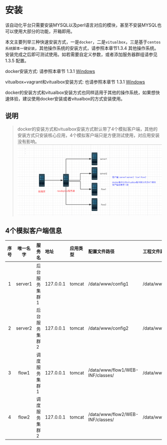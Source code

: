 # 安装

该自动化平台只需要安装MYSQL以及perl语言对应的模块，甚至不安装MYSQL也可以使用大部分的功能，开箱即用。

本文主要列举三种快速安装方式，一是`docker`，二是`vitualbox`，三是基于`centos系统脚本一键安装`，其他操作系统的安装方式，请参照本章节1.3.4 其他操作系统。安装完成之后即可测试使用。如若需要自定义参数，或者添加服务器群组请参见 1.3.5 配置。

docker安装方式: 请参照本章节 1.3.1 [Windows](https://github.com/LookingDreamer/Book-Rexdeploy/blob/master/an-zhuang/shi-yong-docker-an-zhuang.md)

vitualbox+vagrant和vitualbox安装方式: 也请参照本章节 1.3.1 [Windows](https://github.com/LookingDreamer/Book-Rexdeploy/blob/master/an-zhuang/shi-yong-docker-an-zhuang.md)

docker的安装方式和vitualbox安装方式也同样适用于其他的操作系统，如果想快速体验，建议使用docker安装或者vitualbox的方式安装使用。

## 说明

> docker的安装方式和vitualbox安装方式默认带了4个模拟客户端，其他的安装方式只安装核心应用，4个模拟客户端只是方便测试使用，对应用安装没有影响。![](/assets/servermap.png)

## 4个模拟客户端信息

|序号 |唯一名字 |服务名  |地址  |应用类型  |配置文件路径  | 工程文件路径 |进程关键词 |应用启动脚本  |分组名称  | 状态 |
| :---: | :---: | :--- | :--- | :--- | :--- | :--- | :--- | :--- | :--- | :---: |
| 1 | server1 | 后台服务集群1 | 127.0.0.1 | tomcat | /data/www/config1 | /data/www/html1 | tomcat-server1 | /etc/init.d/tomcat-server1 | server | 2 |
| 2 | server2 | 后台服务集群2 | 127.0.0.1 | tomcat | /data/www/config2 | /data/www/html2 | tomcat-server2 | /etc/init.d/tomcat-server2 | server | 2 |
| 3 | flow1 | 调度服务集群1 | 127.0.0.1 | tomcat | /data/www/flow1/WEB-INF/classes/ | /data/www/flow1 | tomcat-flow1 | /etc/init.d/tomcat-flow1 | flow | 1 |
| 4 | flow2 | 调度服务集群2 | 127.0.0.1 | tomcat | /data/www/flow2/WEB-INF/classes/ | /data/www/flow2 | tomcat-flow2 | /etc/init.d/tomcat-flow2 | flow | 1 |



